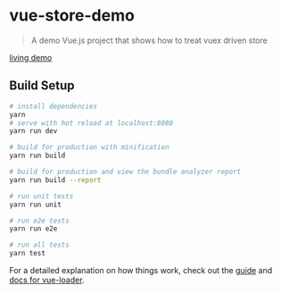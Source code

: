 # vue-store-demo

> A demo Vue.js project that shows how to treat vuex driven store

[living demo](https://vuex-store-demo.jsninjas.net/#/product-list)

## Build Setup

``` bash
# install dependencies
yarn
# serve with hot reload at localhost:8080
yarn run dev

# build for production with minification
yarn run build

# build for production and view the bundle analyzer report
yarn run build --report

# run unit tests
yarn run unit

# run e2e tests
yarn run e2e

# run all tests
yarn test
```

For a detailed explanation on how things work, check out the [guide](http://vuejs-templates.github.io/webpack/) and [docs for vue-loader](http://vuejs.github.io/vue-loader).

